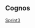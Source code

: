 ## Cognos
  <a href="https://us3.ca.analytics.ibm.com/bi/?perspective=dashboard&pathRef=.my_folders%2FData_dashboard%2Fhealth_care_data_dashboard&action=view&mode=dashboard&subView=model000001845bbee043_00000000">Sprint3</a>
 
